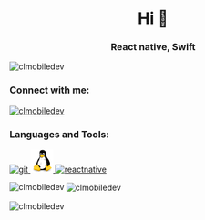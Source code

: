 <h1 align="center">Hi 👋
<h3 align="center">React native, Swift</h3>

<p align="left"> <img src="https://komarev.com/ghpvc/?username=clmobiledev&label=Profile%20views&color=0e75b6&style=flat" alt="clmobiledev" /> </p>



<h3 align="left">Connect with me:</h3>
<p align="left">
<a href="https://dev.to/clmobiledev" target="blank"><img align="center" src="https://raw.githubusercontent.com/rahuldkjain/github-profile-readme-generator/master/src/images/icons/Social/devto.svg" alt="clmobiledev" height="30" width="40" /></a>
</p>

<h3 align="left">Languages and Tools:</h3>
<p align="left"> <a href="https://git-scm.com/" target="_blank" rel="noreferrer"> <img src="https://www.vectorlogo.zone/logos/git-scm/git-scm-icon.svg" alt="git" width="40" height="40"/> </a> <a href="https://www.linux.org/" target="_blank" rel="noreferrer"> <img src="https://raw.githubusercontent.com/devicons/devicon/master/icons/linux/linux-original.svg" alt="linux" width="40" height="40"/> </a> <a href="https://reactnative.dev/" target="_blank" rel="noreferrer"> <img src="https://reactnative.dev/img/header_logo.svg" alt="reactnative" width="40" height="40"/> </a> </p>

<p><img align="left" src="https://github-readme-stats.vercel.app/api/top-langs?username=clmobiledev&show_icons=true&locale=en&layout=compact" alt="clmobiledev" /></p>

<p>&nbsp;<img align="center" src="https://github-readme-stats.vercel.app/api?username=clmobiledev&show_icons=true&locale=en" alt="clmobiledev" /></p>

<p><img align="center" src="https://github-readme-streak-stats.herokuapp.com/?user=clmobiledev&" alt="clmobiledev" /></p>
